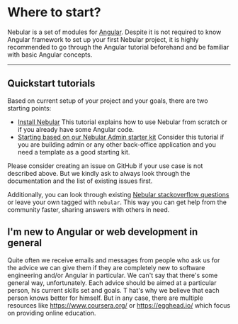 # Where to start?

Nebular is a set of modules for <a href="https://angular.io/" target="_blank">Angular</a>. 
Despite it is not required to know Angular framework to set up your first Nebular project, 
it is highly recommended to go through the Angular tutorial beforehand and be familiar with basic Angular concepts.
<hr>

## Quickstart tutorials

Based on current setup of your project and your goals, there are two starting points:

- [Install Nebular](docs/guides/install-nebular) This tutorial explains how to use Nebular from scratch or if you already have some Angular code.
- [Starting based on our Nebular Admin starter kit](docs/guides/install-based-on-starter-kit) Consider this tutorial if you are building admin or any other back-office application and you need a template as a good starting kit.

Please consider creating an issue on GitHub if your use case is not described above. 
But we kindly ask to always look through the documentation and the list of existing issues first.

Additionally, you can look through existing [Nebular stackoverflow questions](https://stackoverflow.com/questions/tagged/nebular) or leave your own tagged with `nebular`. 
This way you can get help from the community faster, sharing answers with others in need.
  
## I'm new to Angular or web development in general

Quite often we receive emails and messages from people who ask us for the advice we can give them if they are completely new to software engineering and/or Angular in particular. 
We can't say that there's some general way, unfortunately. Each advice should be aimed at a particular person, his current skills set and goals. T
hat's why we believe that each person knows better for himself. But in any case, there are multiple resources like https://www.coursera.org/ or https://egghead.io/ which focus on providing online education. 
